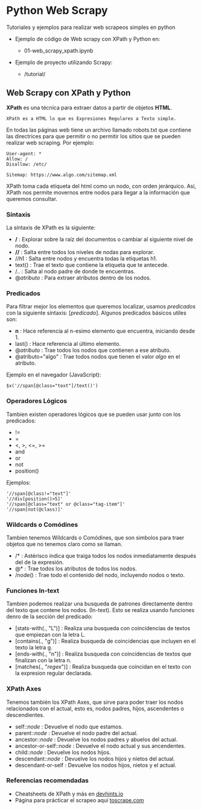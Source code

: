 # Python Web Scrapy
Tutoriales y ejemplos para realizar web scrapeos simples en python

* Ejemplo de código de Web scrapy con XPath y Python en:
    * 01-web_scrapy_xpath.ipynb

* Ejemplo de proyecto utilizando Scrapy:
    * /tutorial/

## Web Scrapy con XPath y Python

**XPath** es una técnica para extraer datos a partir de objetos **HTML**. 

    XPath es a HTML lo que es Expresiones Regulares a Texto simple.
    
En todas las páginas web tiene un archivo llamado robots.txt que contiene las directrices para que permitir o no permitir los sitios que se pueden realizar web scraping. Por ejemplo:

```
User-agent: *
Allow: /
Disallow: /etc/

Sitemap: https://www.algo.com/sitemap.xml
```

XPath toma cada etiqueta del html como un nodo, con orden jerárquico. Así, XPath nos permite movernos entre nodos para llegar a la información que queremos consultar.

### Síntaxis

La síntaxis de XPath es la siguiente:

+ **/** : Explorar sobre la raíz del documentos o cambiar al siguiente nivel de nodo.
+ **//** : Salta entre todos los niveles de nodas para explorar.
+ //h1 : Salta entre nodos y encuentra todas la etiquetas h1.
+ text() : Trae el texto que contiene la etiqueta que te antecede.
+ /.. : Salta al nodo padre de donde te encuentras.
+ @*atributo* : Para extraer atributos dentro de los nodos.

### Predicados
Para filtrar mejor los elementos que queremos localizar, usamos *predicados* con la siguiente síntaxis: [*predicado*]. Algunos predicados básicos utiles son:

+ **n** : Hace referencia al n-esimo elemento que encuentra, iniciando desde 1.
+ last() : Hace referencia al último elemento.
+ @*atributo* : Trae todos los nodos que contienen a ese atributo.
+ @atributo="algo" : Trae todos nodos que tienen el valor *algo* en el atributo.

Ejemplo en el navegador (JavaScript):
```
$x('//span[@class="text"]/text()')
```

### Operadores Lógicos
Tambien existen operadores lógicos que se pueden usar junto con los predicados:
+ !=
+ =
+ <, >, <=, >=
+ and
+ or
+ not
+ position()

Ejemplos:
```
'//span[@class!="text"]'
'//div[position()>5]'
'//span[@class="text" or @class="tag-item"]'
'//span[not(@class)]'
```

### Wildcards o Comódines
Tambien tenemos Wildcards o Comódines, que son simbolos para traer objetos que no tenemos claro como se llaman.
+ /* : Astérisco indica que traiga todos los nodos inmediatamente después del de la expresión.
+ @* : Trae todos los atributos de todos los nodos.
+ /node() : Trae todo el contenido del nodo, incluyendo nodos o texto.

### Funciones In-text
Tambien podemos realizar una busqueda de patrones directamente dentro del texto que contene los nodos. (In-text). Esto se realiza usando funciones denro de la sección del predicado:
+ [stats-with(., "L")] : Realiza una busqueda con coincidencias de textos que empiezan con la letra L.
+ [contains(., "g")] : Realiza busqueda de coincidencias que incluyen en el texto la letra g.
+ [ends-with(., "n")] : Realiza busqueda con coincidencias de textos que finalizan con la letra n.
+ [matches(., "*regex*")] : Realiza busqueda que coincidan en el texto con la expresion regular declarada.

### XPath Axes
Tenemos también los XPath Axes, que sirve para poder traer los nodos relacionados con el actual, esto es, nodos padres, hijos, ascendentes o descendientes.

+ self::*node* : Devuelve el nodo que estamos.
+ parent::*node* : Devuelve el nodo padre del actual.
+ ancestor::*node* : Devuelve los nodos padres y abuelos del actual.
+ ancestor-or-self::*node* : Devuelve el nodo actual y sus ancendentes.
+ child::*node* : Devuelve los nodos hijos.
+ descendant::*node* : Devuelve los nodos hijos y nietos del actual.
+ descendant-or-self : Devuelve los nodos hijos, nietos y el actual.

### Referencias recomendadas
+ Cheatsheets de XPath y más en [devhints.io](https://devhints.io/xpath)
+ Página para prácticar el scrapeo aquí [toscrape.com](http://toscrape.com)
